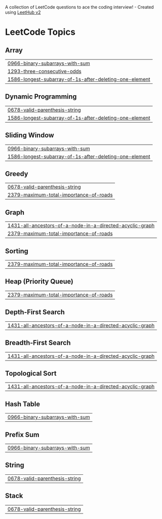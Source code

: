A collection of LeetCode questions to ace the coding interview! - Created using [LeetHub v2](https://github.com/arunbhardwaj/LeetHub-2.0)
<!---LeetCode Topics Start-->
# LeetCode Topics
## Array
|  |
| ------- |
| [0966-binary-subarrays-with-sum](https://github.com/Ayushi1222/Leetcode_Questions/tree/master/0966-binary-subarrays-with-sum) |
| [1293-three-consecutive-odds](https://github.com/Ayushi1222/Leetcode_Questions/tree/master/1293-three-consecutive-odds) |
| [1586-longest-subarray-of-1s-after-deleting-one-element](https://github.com/Ayushi1222/Leetcode_Questions/tree/master/1586-longest-subarray-of-1s-after-deleting-one-element) |
## Dynamic Programming
|  |
| ------- |
| [0678-valid-parenthesis-string](https://github.com/Ayushi1222/Leetcode_Questions/tree/master/0678-valid-parenthesis-string) |
| [1586-longest-subarray-of-1s-after-deleting-one-element](https://github.com/Ayushi1222/Leetcode_Questions/tree/master/1586-longest-subarray-of-1s-after-deleting-one-element) |
## Sliding Window
|  |
| ------- |
| [0966-binary-subarrays-with-sum](https://github.com/Ayushi1222/Leetcode_Questions/tree/master/0966-binary-subarrays-with-sum) |
| [1586-longest-subarray-of-1s-after-deleting-one-element](https://github.com/Ayushi1222/Leetcode_Questions/tree/master/1586-longest-subarray-of-1s-after-deleting-one-element) |
## Greedy
|  |
| ------- |
| [0678-valid-parenthesis-string](https://github.com/Ayushi1222/Leetcode_Questions/tree/master/0678-valid-parenthesis-string) |
| [2379-maximum-total-importance-of-roads](https://github.com/Ayushi1222/Leetcode_Questions/tree/master/2379-maximum-total-importance-of-roads) |
## Graph
|  |
| ------- |
| [1431-all-ancestors-of-a-node-in-a-directed-acyclic-graph](https://github.com/Ayushi1222/Leetcode_Questions/tree/master/1431-all-ancestors-of-a-node-in-a-directed-acyclic-graph) |
| [2379-maximum-total-importance-of-roads](https://github.com/Ayushi1222/Leetcode_Questions/tree/master/2379-maximum-total-importance-of-roads) |
## Sorting
|  |
| ------- |
| [2379-maximum-total-importance-of-roads](https://github.com/Ayushi1222/Leetcode_Questions/tree/master/2379-maximum-total-importance-of-roads) |
## Heap (Priority Queue)
|  |
| ------- |
| [2379-maximum-total-importance-of-roads](https://github.com/Ayushi1222/Leetcode_Questions/tree/master/2379-maximum-total-importance-of-roads) |
## Depth-First Search
|  |
| ------- |
| [1431-all-ancestors-of-a-node-in-a-directed-acyclic-graph](https://github.com/Ayushi1222/Leetcode_Questions/tree/master/1431-all-ancestors-of-a-node-in-a-directed-acyclic-graph) |
## Breadth-First Search
|  |
| ------- |
| [1431-all-ancestors-of-a-node-in-a-directed-acyclic-graph](https://github.com/Ayushi1222/Leetcode_Questions/tree/master/1431-all-ancestors-of-a-node-in-a-directed-acyclic-graph) |
## Topological Sort
|  |
| ------- |
| [1431-all-ancestors-of-a-node-in-a-directed-acyclic-graph](https://github.com/Ayushi1222/Leetcode_Questions/tree/master/1431-all-ancestors-of-a-node-in-a-directed-acyclic-graph) |
## Hash Table
|  |
| ------- |
| [0966-binary-subarrays-with-sum](https://github.com/Ayushi1222/Leetcode_Questions/tree/master/0966-binary-subarrays-with-sum) |
## Prefix Sum
|  |
| ------- |
| [0966-binary-subarrays-with-sum](https://github.com/Ayushi1222/Leetcode_Questions/tree/master/0966-binary-subarrays-with-sum) |
## String
|  |
| ------- |
| [0678-valid-parenthesis-string](https://github.com/Ayushi1222/Leetcode_Questions/tree/master/0678-valid-parenthesis-string) |
## Stack
|  |
| ------- |
| [0678-valid-parenthesis-string](https://github.com/Ayushi1222/Leetcode_Questions/tree/master/0678-valid-parenthesis-string) |
<!---LeetCode Topics End-->